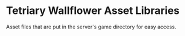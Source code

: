 # Tetriary Wallflower Asset Libraries
 Asset files that are put in the server's game directory for easy access.
